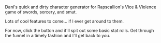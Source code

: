Dani's quick and dirty character generator for Rapscallion's Vice & Violence game of swords, sorcery, and smut.

Lots of cool features to come... if I ever get around to them.

For now, click the button and it'll spit out some basic stat rolls. Get through the funnel in a timely fashion and I'll get back to you.

